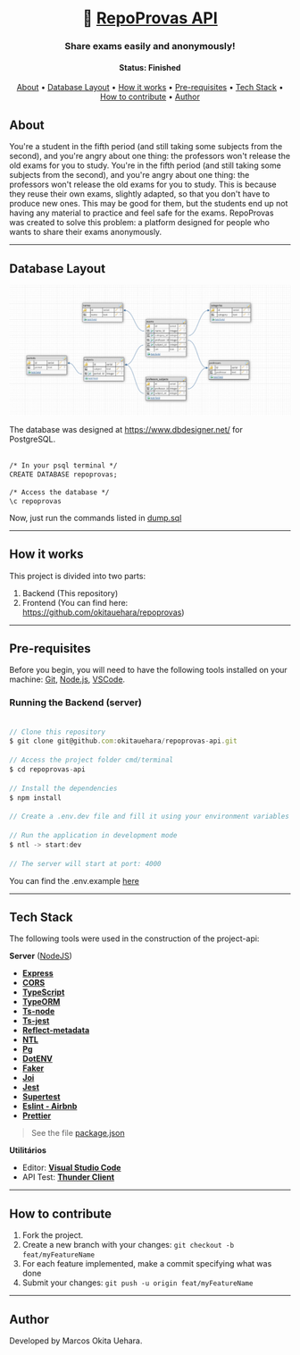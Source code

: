 <h1 align="center">
   📑 <a href="#"> RepoProvas API </a>
</h1>

<h3 align="center">
    Share exams easily and anonymously!
</h3>

<h4 align="center"> 
	 Status: Finished
</h4>

<p align="center">
 <a href="#about">About</a> •
 <a href="#database-layout">Database Layout</a> • 
 <a href="#how-it-works">How it works</a> • 
 <a href="#pre-requisites">Pre-requisites</a> • 
 <a href="#tech-stack">Tech Stack</a> • 
 <a href="#how-to-contribute">How to contribute</a> • 
 <a href="#author">Author</a>
</p>


## About

You're a student in the fifth period (and still taking some subjects from the second), and you're angry about one thing: the professors won't release the old exams for you to study. You're in the fifth period (and still taking some subjects from the second), and you're angry about one thing: the professors won't release the old exams for you to study. This is because they reuse their own exams, slightly adapted, so that you don't have to produce new ones. This may be good for them, but the students end up not having any material to practice and feel safe for the exams. RepoProvas was created to solve this problem: a platform designed for people who wants to share their exams anonymously.

---


## Database Layout

<img src="./public/database.png" alt="Database Layout" />

The database was designed at https://www.dbdesigner.net/ for PostgreSQL.

``` postgresql

/* In your psql terminal */
CREATE DATABASE repoprovas;

/* Access the database */
\c repoprovas

```
Now, just run the commands listed in <a href="https://github.com/okitauehara/repoprovas-api/blob/main/dump.sql">dump.sql</a>

---

## How it works

This project is divided into two parts:
1. Backend (This repository)
2. Frontend (You can find here: https://github.com/okitauehara/repoprovas)

---

## Pre-requisites

Before you begin, you will need to have the following tools installed on your machine:
[Git](https://git-scm.com), [Node.js](https://nodejs.org/en/), [VSCode](https://code.visualstudio.com/).

### Running the Backend (server)

``` jsx

// Clone this repository
$ git clone git@github.com:okitauehara/repoprovas-api.git

// Access the project folder cmd/terminal
$ cd repoprovas-api

// Install the dependencies
$ npm install

// Create a .env.dev file and fill it using your environment variables following the .env.example

// Run the application in development mode
$ ntl -> start:dev

// The server will start at port: 4000

```
You can find the .env.example <a href="https://github.com/okitauehara/repoprovas-api/blob/main/.env.example">here</a>

---

## Tech Stack

The following tools were used in the construction of the project-api:

**Server**  ([NodeJS](https://nodejs.org/en/))

-   **[Express](https://expressjs.com/)**
-   **[CORS](https://expressjs.com/en/resources/middleware/cors.html)**
-   **[TypeScript](https://github.com/Microsoft/TypeScript)**
-   **[TypeORM](https://github.com/typeorm/typeorm)**
-   **[Ts-node](https://github.com/TypeStrong/ts-node)**
-   **[Ts-jest](https://github.com/kulshekhar/ts-jest)**
-   **[Reflect-metadata](https://github.com/rbuckton/reflect-metadata)**
-   **[NTL](https://github.com/ruyadorno/ntl)**
-   **[Pg](https://github.com/brianc/node-postgres)**
-   **[DotENV](https://github.com/motdotla/dotenv)**
-   **[Faker](https://github.com/Marak/Faker.js)**
-   **[Joi](https://github.com/hapijs/joi)**
-   **[Jest](https://github.com/facebook/jest)**
-   **[Supertest](https://github.com/visionmedia/supertest)**
-   **[Eslint - Airbnb](https://github.com/airbnb/javascript)**
-   **[Prettier](https://github.com/prettier/prettier)**

> See the file  [package.json](https://github.com/okitauehara/repoprovas-api/blob/main/package.json)

**Utilitários**

-   Editor:  **[Visual Studio Code](https://code.visualstudio.com/)**
-   API Test:  **[Thunder Client](https://www.thunderclient.io/)**


---


## How to contribute

1. Fork the project.
2. Create a new branch with your changes: `git checkout -b feat/myFeatureName`
3. For each feature implemented, make a commit specifying what was done
4. Submit your changes: `git push -u origin feat/myFeatureName`

---

## Author

Developed by Marcos Okita Uehara.